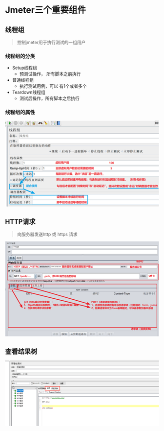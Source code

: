 # Jmeter三个重要组件

## 线程组

> 控制jmeter用于执行测试的一组用户

### 线程组的分类

* Setup线程组
  * 预测试操作， 所有脚本之前执行
* 普通线程组
  * 执行测试用例，可以 有1个或者多个
* Teardown线程组
  * 测试后操作，所有脚本之后执行

### 线程组的属性

![image.png](./assets/1669879217600-image.png)

## HTTP请求

> 向服务器发送http 或 https 请求

![image.png](./assets/1669879350579-image.png)

## 查看结果树

![image.png](./assets/1669879632355-image.png)

